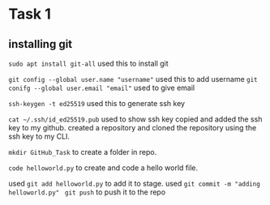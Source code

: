 # Task 1
## installing git 
```sudo apt install git-all``` used this to install git

```git config --global user.name "username"``` used this to add username
```git conifg --global user.email "email"``` used to give email

```ssh-keygen -t ed25519``` used this to generate ssh key

```cat ~/.ssh/id_ed25519.pub``` used to show ssh key 
copied and added the ssh key to my github.
created a repository and cloned the repository using the ssh key to my CLI.

```mkdir GitHub_Task``` to create a folder in repo.

```code helloworld.py``` to create and code a hello world file. 

used ```git add helloworld.py``` to add it to stage. used ```git commit -m "adding helloworld.py"``` 
``` git push```  to push it to the repo




